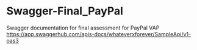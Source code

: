 # Swagger-Final_PayPal
Swagger documentation for final assessment for PayPal VAP
https://app.swaggerhub.com/apis-docs/whateverxforever/SampleApi/v1-oas3
